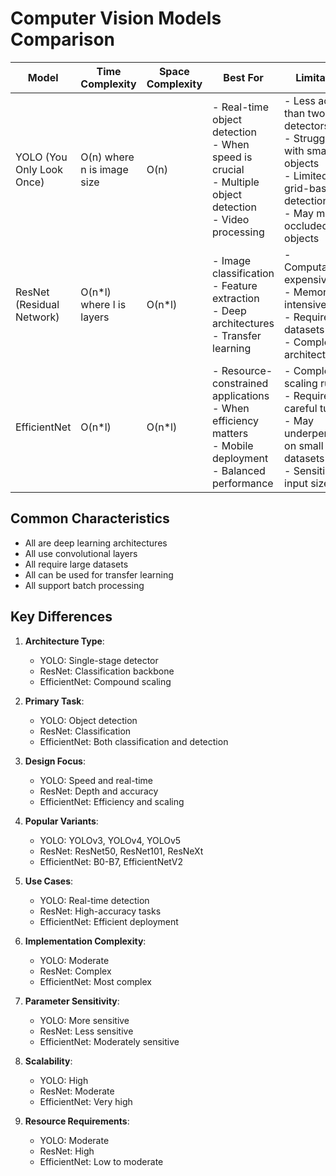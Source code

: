 # Computer Vision Models Comparison

| Model | Time Complexity | Space Complexity | Best For | Limitations | Advantages | Use Cases |
|-------|----------------|------------------|----------|-------------|------------|-----------|
| YOLO (You Only Look Once) | O(n) where n is image size | O(n) | - Real-time object detection<br>- When speed is crucial<br>- Multiple object detection<br>- Video processing | - Less accurate than two-stage detectors<br>- Struggles with small objects<br>- Limited to grid-based detection<br>- May miss occluded objects | - Real-time performance<br>- Single-stage detection<br>- End-to-end training<br>- Good speed-accuracy trade-off | - Real-time tracking<br>- Video surveillance<br>- Autonomous vehicles<br>- Mobile applications |
| ResNet (Residual Network) | O(n*l) where l is layers | O(n*l) | - Image classification<br>- Feature extraction<br>- Deep architectures<br>- Transfer learning | - Computationally expensive<br>- Memory intensive<br>- Requires large datasets<br>- Complex architecture | - Very deep networks<br>- Easy optimization<br>- Good feature learning<br>- Strong performance | - Image classification<br>- Object detection<br>- Feature extraction<br>- Medical imaging |
| EfficientNet | O(n*l) | O(n*l) | - Resource-constrained applications<br>- When efficiency matters<br>- Mobile deployment<br>- Balanced performance | - Complex scaling rules<br>- Requires careful tuning<br>- May underperform on small datasets<br>- Sensitive to input size | - Efficient architecture<br>- Good accuracy-efficiency trade-off<br>- Scalable design<br>- Mobile-friendly | - Mobile applications<br>- Edge computing<br>- Real-time processing<br>- Resource-constrained devices |

## Common Characteristics
- All are deep learning architectures
- All use convolutional layers
- All require large datasets
- All can be used for transfer learning
- All support batch processing

## Key Differences
1. **Architecture Type**:
   - YOLO: Single-stage detector
   - ResNet: Classification backbone
   - EfficientNet: Compound scaling

2. **Primary Task**:
   - YOLO: Object detection
   - ResNet: Classification
   - EfficientNet: Both classification and detection

3. **Design Focus**:
   - YOLO: Speed and real-time
   - ResNet: Depth and accuracy
   - EfficientNet: Efficiency and scaling

4. **Popular Variants**:
   - YOLO: YOLOv3, YOLOv4, YOLOv5
   - ResNet: ResNet50, ResNet101, ResNeXt
   - EfficientNet: B0-B7, EfficientNetV2

5. **Use Cases**:
   - YOLO: Real-time detection
   - ResNet: High-accuracy tasks
   - EfficientNet: Efficient deployment

6. **Implementation Complexity**:
   - YOLO: Moderate
   - ResNet: Complex
   - EfficientNet: Most complex

7. **Parameter Sensitivity**:
   - YOLO: More sensitive
   - ResNet: Less sensitive
   - EfficientNet: Moderately sensitive

8. **Scalability**:
   - YOLO: High
   - ResNet: Moderate
   - EfficientNet: Very high

9. **Resource Requirements**:
   - YOLO: Moderate
   - ResNet: High
   - EfficientNet: Low to moderate 